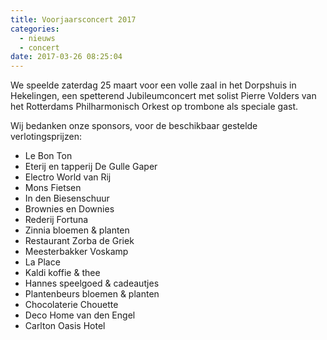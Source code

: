 ```yaml
---
title: Voorjaarsconcert 2017
categories:
  - nieuws
  - concert
date: 2017-03-26 08:25:04
---
```


We speelde zaterdag 25 maart voor een volle zaal in het Dorpshuis in Hekelingen, een spetterend Jubileumconcert met solist Pierre Volders van het Rotterdams Philharmonisch Orkest op trombone als speciale gast.

Wij bedanken onze sponsors, voor de beschikbaar gestelde verlotingsprijzen:

* Le Bon Ton
* Eterij en tapperij De Gulle Gaper
* Electro World van Rij
* Mons Fietsen
* In den Biesenschuur
* Brownies en Downies
* Rederij Fortuna
* Zinnia bloemen & planten
* Restaurant Zorba de Griek
* Meesterbakker Voskamp
* La Place
* Kaldi koffie & thee
* Hannes speelgoed & cadeautjes
* Plantenbeurs bloemen & planten
* Chocolaterie Chouette
* Deco Home van den Engel
* Carlton Oasis Hotel